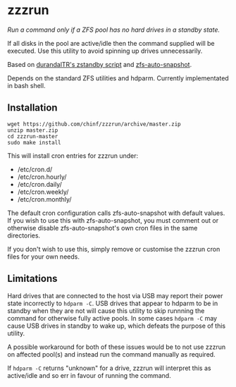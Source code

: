 # zzzrun
*Run a command only if a ZFS pool has no hard drives in a standby state.*

If all disks in the pool are active/idle then the command supplied will be executed. Use this utility to avoid spinning up drives unnecessarily.

Based on [durandalTR's zstandby script](https://github.com/zfsonlinux/pkg-zfs/issues/54) and [zfs-auto-snapshot](https://github.com/zfsonlinux/zfs-auto-snapshot).

Depends on the standard ZFS utilities and hdparm. Currently implementated in bash shell.

## Installation
```
wget https://github.com/chinf/zzzrun/archive/master.zip
unzip master.zip
cd zzzrun-master
sudo make install
```
This will install cron entries for zzzrun under:

* /etc/cron.d/
* /etc/cron.hourly/
* /etc/cron.daily/
* /etc/cron.weekly/
* /etc/cron.monthly/

The default cron configuration calls zfs-auto-snapshot with default values.
If you wish to use this with zfs-auto-snapshot, you must comment out or otherwise disable zfs-auto-snapshot's own cron files in the same directories.

If you don't wish to use this, simply remove or customise the zzzrun cron files for your own needs.

## Limitations
Hard drives that are connected to the host via USB may report their power state incorrectly to `hdparm -C`.
USB drives that appear to hdparm to be in standby when they are not will cause this utility to skip runnning the command for otherwise fully active pools.
In some cases `hdparm -C` may cause USB drives in standby to wake up, which defeats the purpose of this utility.

A possible workaround for both of these issues would be to not use zzzrun on affected pool(s) and instead run the command manually as required.

If `hdparm -C` returns "unknown" for a drive, zzzrun will interpret this as active/idle and so err in favour of running the command.
